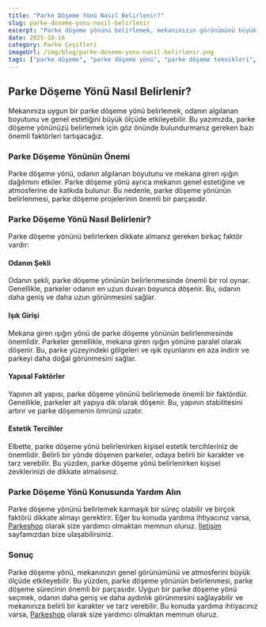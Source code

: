 ```yaml
---
title: "Parke Döşeme Yönü Nasıl Belirlenir?"
slug: parke-doseme-yonu-nasil-belirlenir
excerpt: "Parke döşeme yönünü belirlemek, mekanınızın görünümünü büyük ölçüde etkileyebilir. Bu yazıda, parke döşeme yönünüzü nasıl belirleyebileceğinizi öğrenin."
date: 2025-10-16
category: Parke Çeşitleri
imageUrl: /img/blog/parke-doseme-yonu-nasil-belirlenir.png
tags: ["parke döşeme", "parke döşeme yönü", "parke döşeme teknikleri", "parke çeşitleri"]
---
```


<h2>Parke Döşeme Yönü Nasıl Belirlenir?</h2>

<p>Mekanınıza uygun bir parke döşeme yönü belirlemek, odanın algılanan boyutunu ve genel estetiğini büyük ölçüde etkileyebilir. Bu yazımızda, parke döşeme yönünüzü belirlemek için göz önünde bulundurmanız gereken bazı önemli faktörleri tartışacağız.</p>

<h3>Parke Döşeme Yönünün Önemi</h3>

<p>Parke döşeme yönü, odanın algılanan boyutunu ve mekana giren ışığın dağılımını etkiler. Parke döşeme yönü ayrıca mekanın genel estetiğine ve atmosferine de katkıda bulunur. Bu nedenle, parke döşeme yönünün belirlenmesi, parke döşeme projelerinin önemli bir parçasıdır.</p>

<h3>Parke Döşeme Yönü Nasıl Belirlenir?</h3>

<p>Parke döşeme yönünü belirlerken dikkate almanız gereken birkaç faktör vardır:</p>

<h4>Odanın Şekli</h4>

<p>Odanın şekli, parke döşeme yönünün belirlenmesinde önemli bir rol oynar. Genellikle, parkeler odanın en uzun duvarı boyunca döşenir. Bu, odanın daha geniş ve daha uzun görünmesini sağlar.</p>

<h4>Işık Girişi</h4>

<p>Mekana giren ışığın yönü de parke döşeme yönünün belirlenmesinde önemlidir. Parkeler genellikle, mekana giren ışığın yönüne paralel olarak döşenir. Bu, parke yüzeyindeki gölgeleri ve ışık oyunlarını en aza indirir ve parkeyi daha doğal görünmesini sağlar.</p>

<h4>Yapısal Faktörler</h4>

<p>Yapının alt yapısı, parke döşeme yönünü belirlemede önemli bir faktördür. Genellikle, parkeler alt yapıya dik olarak döşenir. Bu, yapının stabilitesini artırır ve parke döşemenin ömrünü uzatır.</p>

<h4>Estetik Tercihler</h4>

<p>Elbette, parke döşeme yönü belirlenirken kişisel estetik tercihleriniz de önemlidir. Belirli bir yönde döşenen parkeler, odaya belirli bir karakter ve tarz verebilir. Bu yüzden, parke döşeme yönü belirlenirken kişisel zevklerinizi de dikkate almalısınız.</p>

<h3>Parke Döşeme Yönü Konusunda Yardım Alın</h3>

<p>Parke döşeme yönünü belirlemek karmaşık bir süreç olabilir ve birçok faktörü dikkate almayı gerektirir. Eğer bu konuda yardıma ihtiyacınız varsa, <a href="https://parkeshop.com">Parkeshop</a> olarak size yardımcı olmaktan memnun oluruz. <a href="https://parkeshop.com/contact">İletişim</a> sayfamızdan bize ulaşabilirsiniz.</p>

<h3>Sonuç</h3>

<p>Parke döşeme yönü, mekanınızın genel görünümünü ve atmosferini büyük ölçüde etkileyebilir. Bu yüzden, parke döşeme yönünün belirlenmesi, parke döşeme sürecinin önemli bir parçasıdır. Uygun bir parke döşeme yönü seçmek, odanın daha geniş ve daha aydınlık görünmesini sağlayabilir ve mekanınıza belirli bir karakter ve tarz verebilir. Bu konuda yardıma ihtiyacınız varsa, <a href="https://parkeshop.com">Parkeshop</a> olarak size yardımcı olmaktan memnun oluruz.</p>